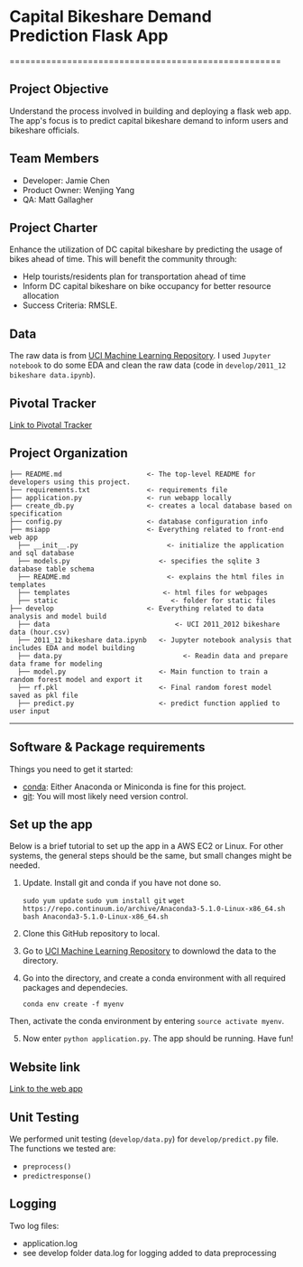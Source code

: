 
# Capital Bikeshare Demand Prediction Flask App
====================================================

## Project Objective 
Understand the process involved in building and deploying a flask web app. The app's focus is to predict capital bikeshare demand to inform users and bikeshare officials.

## Team Members
* Developer: Jamie Chen
* Product Owner: Wenjing Yang
* QA: Matt Gallagher

## Project Charter
Enhance the utilization of DC capital bikeshare by predicting the usage of bikes ahead of time. This will benefit the community through:
* Help tourists/residents plan for transportation ahead of time
* Inform DC capital bikeshare on bike occupancy for better resource allocation
* Success Criteria: RMSLE. 

## Data
The raw data is from [UCI Machine Learning Repository](https://archive.ics.uci.edu/ml/datasets/bike+sharing+dataset). 
I used `Jupyter notebook` to do some EDA and clean the raw data (code in `develop/2011_12 bikeshare data.ipynb`). 

## Pivotal Tracker
[Link to Pivotal Tracker](https://www.pivotaltracker.com/reports/v2/projects/2141914/epics)


Project Organization
------------

    ├── README.md                     <- The top-level README for developers using this project.
    ├── requirements.txt              <- requirements file
    ├── application.py                <- run webapp locally
    ├── create_db.py                  <- creates a local database based on specification
    ├── config.py                     <- database configuration info
    ├── msiapp                        <- Everything related to front-end web app
      ├── __init__.py                	   <- initialize the application and sql database
      ├── models.py                      <- specifies the sqlite 3 database table schema
      ├── README.md               		   <- explains the html files in templates
	  ├── templates                		  <- html files for webpages
	  ├── static                		    <- folder for static files
    ├── develop                       <- Everything related to data analysis and model build                 
      ├── data                			     <- UCI 2011_2012 bikeshare data (hour.csv)
      ├── 2011_12 bikeshare data.ipynb   <- Jupyter notebook analysis that includes EDA and model building
      ├── data.py        			           <- Readin data and prepare data frame for modeling
      ├── model.py                       <- Main function to train a random forest model and export it
      ├── rf.pkl                         <- Final random forest model saved as pkl file
      ├── predict.py                     <- predict function applied to user input
--------

## Software & Package requirements
Things you need to get it started:
* [conda](https://anaconda.org/): Either Anaconda or Miniconda is fine for this project.
* [git](https://git-scm.com/): You will most likely need version control.

## Set up the app
Below is a brief tutorial to set up the app in a AWS EC2 or Linux. For other systems, the general steps should be the same, but small changes might be needed. 

1. Update. Install git and conda if you have not done so.

    `sudo yum update`
    `sudo yum install git`
    `wget https://repo.continuum.io/archive/Anaconda3-5.1.0-Linux-x86_64.sh
    bash Anaconda3-5.1.0-Linux-x86_64.sh`

2. Clone this GitHub repository to local.

3. Go to [UCI Machine Learning Repository](https://archive.ics.uci.edu/ml/datasets/bike+sharing+dataset) to downlowd the data to the directory.

4. Go into the directory, and create a conda environment with all required packages and dependecies.

    `conda env create -f myenv`

Then, activate the conda environment by entering `source activate myenv`.

5. Now enter `python application.py`. The app should be running. Have fun!

## Website link
[Link to the web app](http://ec2-34-230-43-246.compute-1.amazonaws.com:5000)


## Unit Testing
We performed unit testing (`develop/data.py`) for `develop/predict.py` file. The functions  we tested are:
* `preprocess()`
* `predictresponse()`

## Logging
Two log files:
- application.log
- see develop folder data.log for logging added to data preprocessing






